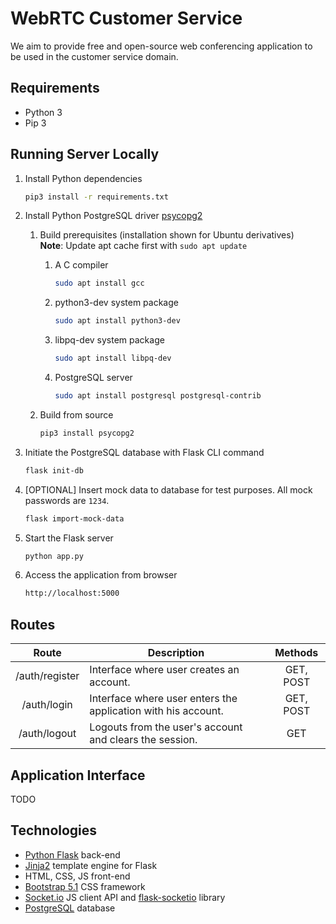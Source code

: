 # WebRTC Customer Service

We aim to provide free and open-source web conferencing application to be used in the customer service domain.

## Requirements

* Python 3
* Pip 3

## Running Server Locally

1. Install Python dependencies
    ```sh
    pip3 install -r requirements.txt
    ```
1. Install Python PostgreSQL driver [psycopg2](https://www.psycopg.org/docs/install.html#quick-install)

    1. Build prerequisites (installation shown for Ubuntu derivatives)\
        **Note**: Update apt cache first with `sudo apt update`
        1. A C compiler
            ```sh
            sudo apt install gcc
            ```
        1. python3-dev system package
            ```sh
            sudo apt install python3-dev
            ```
        1. libpq-dev system package
            ```sh
            sudo apt install libpq-dev
            ```
        1. PostgreSQL server
            ```sh
            sudo apt install postgresql postgresql-contrib
            ```
    2. Build from source

        ```sh
        pip3 install psycopg2
        ```

1. Initiate the PostgreSQL database with Flask CLI command
    ```sh
    flask init-db
    ```
1. [OPTIONAL] Insert mock data to database for test purposes. All mock passwords are `1234`.
    ```sh
    flask import-mock-data
    ```
1. Start the Flask server
    ```sh
    python app.py
    ```
1. Access the application from browser
    ```sh
    http://localhost:5000
    ```

## Routes

| Route | Description | Methods |
|:---:|---|:---:|
| /auth/register | Interface where user creates an account. | GET, POST |
| /auth/login | Interface where user enters the application with his account. | GET, POST |
| /auth/logout | Logouts from the user's account and clears the session. | GET |

## Application Interface

TODO

## Technologies

* [Python Flask](https://flask.palletsprojects.com/en/2.1.x/quickstart/) back-end
* [Jinja2](https://jinja.palletsprojects.com/en/3.1.x/templates/) template engine for Flask
* HTML, CSS, JS front-end
* [Bootstrap 5.1](https://getbootstrap.com/docs/5.1/getting-started/introduction/) CSS framework
* [Socket.io](https://socket.io/docs/v4/client-api/) JS client API and [flask-socketio](https://flask-socketio.readthedocs.io/en/latest/getting_started.html) library
* [PostgreSQL](https://www.postgresql.org/about/) database
